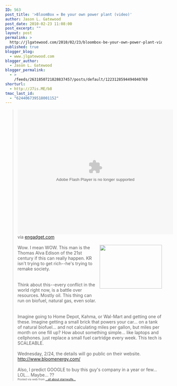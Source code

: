```yaml
---
ID: 563
post_title: '>BloomBox = Be your own power plant (video)'
author: Jason L. Gatewood
post_date: 2010-02-23 11:08:00
post_excerpt: ""
layout: post
permalink: >
  http://jlgatewood.com/2010/02/23/bloombox-be-your-own-power-plant-video/
published: true
blogger_blog:
  - www.jlgatewood.com
blogger_author:
  - Jason L. Gatewood
blogger_permalink:
  - >
    /feeds/2631850721828837457/posts/default/1223128594494040769
shorturl:
  - http://J7is.ME/b8
tmac_last_id:
  - "624406739518001152"
---
```

><div><div><embed allowfullscreen="true" flashvars="linkUrl=http://www.cbsnews.com/video/watch/?id=6228923n&tag=contentMain;cbsCarousel&releaseURL=http://cnettv.cnet.com/av/video/cbsnews/atlantis2/player-dest.swf&videoId=50083943&partner=news&vert=News&si=254&autoPlayVid=false&name=cbsPlayer&allowScriptAccess=always&wmode=transparent&embedded=y&scale=noscale&rv=n&salign=tl" height="400" pluginspage="http://www.macromedia.com/go/getflashplayer" src="http://cnettv.cnet.com/av/video/cbsnews/atlantis2/player-dest.swf" type="application/x-shockwave-flash" width="500"></embed>    <br /><div>via <a href="http://www.engadget.com/2010/02/22/the-bloom-box-a-power-plant-for-the-home-video/?s=t5">engadget.com</a></div><br /><div style="clear: both; text-align: center;"><a href="http://www.jlgatewood.com/wp-content/uploads/2010/10/bloom-box-pair-on-60-minutes.png" style="clear: right; float: right; margin-bottom: 1em; margin-left: 1em;"><img border="0" height="140" src="http://www.jlgatewood.com/wp-content/uploads/2010/10/bloom-box-pair-on-60-minutes.png" width="200" /></a></div>Wow.  I mean WOW.  This man is the Thomas Alva Edison of the 21st century if this can really happen.    KR isn't trying to get rich--he's trying to remake society.   <br /><br /><br />Think about this--every conflict in the world right now, is a battle over resources.  Mostly oil.  This thing can run on biofuel, natural gas, even solar.   <br /><br /><br />Imagine going to Home Depot, Kahma, or Wal-Mart and getting one of these.  Imagine getting a small brick that powers your car... on a tank of natural biofuel...  and not calculating miles per gallon, but miles per month on one fill up?  How about something simple...  like laptops and cellphones.  just replace a small fuel cartridge every week.  This tech is SCALEABLE.    <br /><br />Wednesday, 2/24, the details will go public on their website.  <br /><a href="http://www.bloomenergy.com/">http://www.bloomenergy.com/</a> <br /><br />Also, I predict GOOGLE to buy this guy's company in a year or few...  LOL...  Maybe... ??</div><div style="font-size: 9px;">Posted via web from <a href="http://starrwulfe.info/bloombox-be-your-own-power-plant-video">...all about starrwulfe...</a>  </div></div>